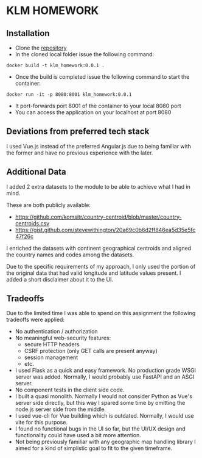 # KLM HOMEWORK

## Installation
- Clone the [repository](https://github.com/Gabblack83/klm_homework)
- In the cloned local folder issue the following command:

`docker build -t klm_homework:0.0.1 .`
- Once the build is completed issue the following command to start the container:

`docker run -it -p 8080:8001 klm_homework:0.0.1`
- It port-forwards port 8001 of the container to your local 8080 port
- You can access the application on your localhost at port 8080

## Deviations from preferred tech stack
I used Vue.js instead of the preferred Angular.js due to being familiar 
with the former and have no previous experience with the later.

## Additional Data
I added 2 extra datasets to the module to be able to achieve what I had in mind. 

These are both publicly available:
- https://github.com/komsitr/country-centroid/blob/master/country-centroids.csv
- https://gist.github.com/stevewithington/20a69c0b6d2ff846ea5d35e5fc47f26c

I enriched the datasets with continent geographical centroids and 
aligned the country names and codes among the datasets.

Due to the specific requirements of my approach, I only used the portion of the 
original data that had valid longitude and latitude values present. 
I added a short disclaimer about it to the UI.

## Tradeoffs
Due to the limited time I was able to spend on this assignment the following tradeoffs were applied:
- No authentication / authorization
- No meaningful web-security features:
  - secure HTTP headers
  - CSRF protection (only GET calls are present anyway)
  - session management
  - etc.
- I used Flask as a quick and easy framework. No production grade WSGI server was added. 
Normally, I would probably use FastAPI and an ASGI server.
- No component tests in the client side code.
- I built a quasi monolith. Normally I would not consider Python as Vue's server side directly, 
but this way I spared some time by omitting the node.js server side from the middle.
- I used vue-cli for Vue building which is outdated. Normally, I would use vite for this purpose.
- I found no functional bugs in the UI so far, but the UI/UX design and 
functionality could have used a bit more attention.
- Not being previously familiar with any geographic map handling library 
I aimed for a kind of simplistic goal to fit to the given timeframe.